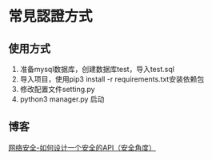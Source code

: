 # 常見認證方式

## 使用方式
1. 准备mysql数据库，创建数据库test，导入test.sql
2. 导入项目，使用pip3 install -r requirements.txt安装依赖包
3. 修改配置文件setting.py
4. python3 manager.py 启动

## 博客
[网络安全-如何设计一个安全的API（安全角度）](https://blog.csdn.net/lady_killer9/article/details/139220388)